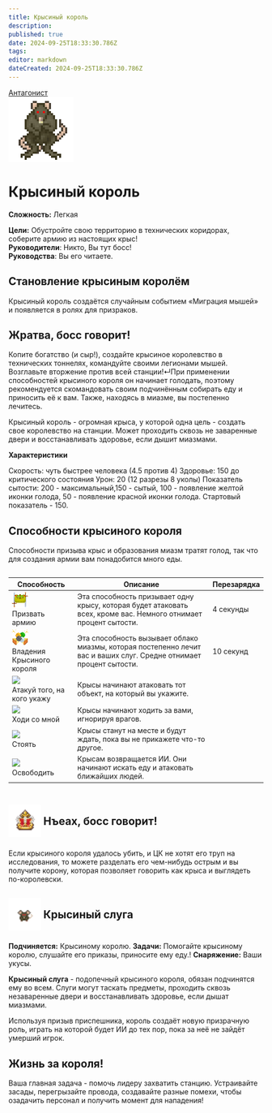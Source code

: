 ```yaml
---
title: Крысиный король
description: 
published: true
date: 2024-09-25T18:33:30.786Z
tags: 
editor: markdown
dateCreated: 2024-09-25T18:33:30.786Z
---
```


<div style="display: flex; justify-content: center;">
<div class="roles-passport antag">
  <div class="title antag"><a href="/roles/antagonists">Антагонист</a></div>
  <div>
    <div><div><img src="/roles/ratking.png" id="img"></div></div>
  <div><div>
    <h1>Крысиный король</h1>
    <p><strong>Сложность:</strong> Легкая</p>
    <strong>Цели:</strong> Обустройте свою территорию в технических коридорах, соберите армию из настоящих крыс!<br>
    <b>Руководители</b>: Никто, Вы тут босс!<br>
    <b>Руководства</b>: Вы его читаете.
  </div></div>
  </div>
</div>
</div>

## Становление крысиным королём

Крысиный король создаётся случайным событием «Миграция мышей» и появляется в ролях для призраков.

## Жратва, босс говорит!

Копите богатство (и сыр!), создайте крысиное королевство в технических тоннелях, командуйте своими легионами мышей. Возглавьте вторжение против всей станции!↵При применении способностей крысиного короля он начинает голодать, поэтому рекомендуется скомандовать своим подчинённым собирать еду и приносить её к вам. Также, находясь в миазме, вы постепенно лечитесь.

Крысиный король - огромная крыса, у которой одна цель - создать свое королевство на станции. Может проходить сквозь не заваренные двери и восстанавливать здоровье, если дышит миазмами.

**Характеристики**

Скорость: чуть быстрее человека (4.5 против 4)
Здоровье: 150 до критического состояния
Урон: 20 (12 разрезы 8 уколы)
Показатель сытости: 200 - максимальный,150 - сытый, 100 - появление желтой иконки голода,
50 - появление красной иконки голода. Стартовый показатель - 150.

## Способности крысиного короля

Способности призыва крыс и образования миазм тратят голод, так что для создания армии вам понадобится много еды.

<center style="overflow-x: auto">
  <table class="ant">
    <thead>
      <tr>
        <th>Способность</th>
        <th>Описание</th>
        <th>Перезарядка</th>
      </tr>
    </thead>
    <tbody>
      <tr>
        <td><img src="/ratking_riot.png"><br>Призвать армию</td>
        <td>Эта способность призывает одну крысу, которая будет атаковать всех, кроме вас. Немного отнимает процент сытости.</td>
        <td>4 секунды</td>
      </tr>
      <tr>
        <td><img src="/ratking_coffer.png"><br>Владения Крысиного короля</td>
        <td>Эта способность вызывает облако миазмы, которая постепенно лечит вас и ваших слуг. Средне отнимает процент сытости.</td>
        <td>10 секунд</td>
      </tr>
      <tr>
        <td><img src="/role/antagonists/rat_king/attack.png"><br>Атакуй того, на кого укажу</td>
        <td>Крысы начинают атаковать тот объект, на который вы укажите.</td>
        <td></td>
      </tr>
      <tr>
        <td><img src="/role/antagonists/rat_king/follow.png"><br>Ходи со мной</td>
        <td>Крысы начинают ходить за вами, игнорируя врагов.</td>
        <td></td>
      </tr>
      <tr>
        <td><img src="/role/antagonists/rat_king/stay.png"><br>Стоять</td>
        <td>Крысы станут на месте и будут ждать, пока вы не прикажете что-то другое.</td>
        <td></td>
      </tr>
      <tr>
        <td><img src="/role/antagonists/rat_king/loose.png"><br>Освободить</td>
        <td>Крысам возвращается ИИ. Они начинают искать еду и атаковать ближайших людей.</td>
        <td></td>
      </tr>
    </tbody>
  </table>
</center>

## <span style="vertical-align: middle;"><img src="/crown.png" alt="Корона" width="64" height="64"></span> Нъеах, босс говорит!

Если крысиного короля удалось убить, и ЦК не хотят его труп на исследования, то можете разделать его чем-нибудь острым и вы получите корону, которая позволяет говорить как крыса и выглядеть по-королевски.

## <span style="vertical-align: middle;"><img src="/rat_army.png" alt="Крысиный слуга" width="64" height="64"></span> Крысиный слуга

**Подчиняется:** Крысиному королю.
**Задачи:** Помогайте крысиному королю, слушайте его приказы, приносите ему еду.!
**Снаряжение:** Ваши укусы.

**Крысиный слуга** - подопечный крысиного короля, обязан подчинятся ему во всем. Слуги могут таскать предметы, проходить сквозь незаваренные двери и восстанавливать здоровье, если дышат миазмами.

Используя призыв приспешника, король создаёт новую призрачную роль, играть на которой будет ИИ до тех пор, пока за неё не зайдёт умерший игрок.

## Жизнь за короля!

Ваша главная задача - помочь лидеру захватить станцию. Устраивайте засады, перегрызайте провода, создавайте разные помехи, чтобы озадачить персонал и получить момент для нападения!

<div class="table"></div>